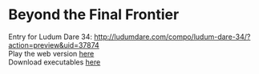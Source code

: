 # Beyond the Final Frontier  
Entry for Ludum Dare 34: http://ludumdare.com/compo/ludum-dare-34/?action=preview&uid=37874  
Play the web version [here](https://aggrathon.github.io/LudumDare34/)  
Download executables [here](https://github.com/Aggrathon/LudumDare34/releases)